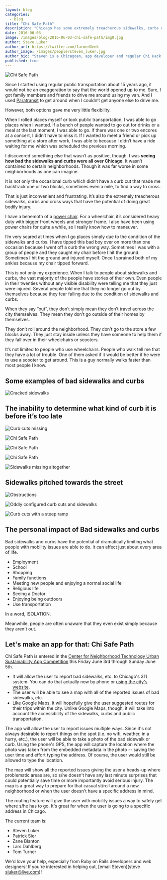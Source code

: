 ```yaml
---
layout: blog
categories: 
  - blog
title: "Chi Safe Path"
description: "Chicago has some extremely treacherous sidewalks, curbs and cross ways that have the potential of doing great bodily injury to those with disabilities. To help with this problem, Steven Luker submitted an app to the Center for Neighborhood Technology Urban Sustainability App Competition this weekend to allow users to report, see, and route around bad sidewalks."
date: 2016-06-03
image: /images/blog/2016-06-03-chi-safe-path/img0.jpg
author: Steve Luker
author_url: https://twitter.com/1armedGeek
author_image: /images/people/steven_luker.jpg
author_bio: "Steven is a Chicagoan, app developer and regular Chi Hack Night attendee. He has a behemoth of a power chair."
published: true
---
```


<p class="text-center">
    <img src="/images/blog/2016-06-03-chi-safe-path/img0.jpg" alt="Chi Safe Path" class="img-thumbnail"/><br />
</p>

Since I started using regular public transportation about 15 years ago, it
would not be an exaggeration to say that the world opened up to me. Sure,
I got family members and friends to drive me around using my van. And I
used [Paratransit](http://www.pacebus.com/sub/paratransit/) to get around when I couldn’t get anyone else to drive me.

However, both options gave me very little flexibility.

When I rolled places myself or took public transportation, I was able to go
places when I wanted.  If a bunch of people wanted to go out for drinks or a
meal at the last moment, I was able to go.  If there was one or two encores
at a concert, I didn’t have to miss it.  If I wanted to meet a friend or pick up something at a store after work, I was able to because I didn’t have a ride waiting for me which was scheduled the previous morning.

I discovered something else that wasn’t as positive, though. I was **seeing
how bad the sidewalks and curbs were all over Chicago**. It wasn’t contained
to certain neighborhoods. Though it was far worse in some neighborhoods
as one can imagine.

It is not only the occasional curb which didn’t have a curb cut that made me
backtrack one or two blocks, sometimes even a mile, to find a way to cross.

That is just inconvenient and frustrating. It’s also the extremely treacherous sidewalks, curbs and cross ways that have the potential of doing great bodily injury.

I have a behemoth of a [power chair](https://en.wikipedia.org/wiki/Motorized_wheelchair). For a wheelchair, it’s considered heavy
duty with bigger front wheels and stronger frame. I also have been using
power chairs for quite a while, so I really know how to maneuver. 

I’m very scared at times when I go places simply due to the condition of the
sidewalks and curbs.  I have tipped this bad boy over on more than one
occasion because I went off a curb the wrong way. Sometimes I was with a
group of people and they caught my chair before I hit the ground.
Sometimes I hit the ground and injured myself.  Once I sprained both of my
ankles because my chair tipped forward.

This is not only my experience.  When I talk to people about sidewalks and
curbs, the vast majority of the people have stories of their own. Even
people in their twenties without any visible disability were telling me that
they just were injured. Several people told me that they no longer go out
by themselves because they fear falling due to the condition of sidewalks
and curbs. 

When they say “out”, they don’t simply mean they don’t travel
across the city themselves.  They mean they don’t go outside of their
homes by themselves. 

They don’t roll around the neighborhood.  They
don’t go to the store a few blocks away.  They just stay inside unless they
have someone to help them if they fall over in their wheelchairs or
scooters. 

It’s not limited to people who use wheelchairs.  People who walk
tell me that they have a lot of trouble.  One of them asked if it would be
better if he were to use a scooter to get around.  This is a guy normally
walks faster than most people I know.

## Some examples of bad sidewalks and curbs

<p class="text-center">
    <img src="/images/blog/2016-06-03-chi-safe-path/img1.jpg" alt="Cracked sidewalks" class="img-thumbnail"/><br />
</p>

## The inability to determine what kind of curb it is before it’s too late

<p class="text-center">
    <img src="/images/blog/2016-06-03-chi-safe-path/img2.jpg" alt="Curb cuts missing" class="img-thumbnail"/><br />
</p>

<p class="text-center">
    <img src="/images/blog/2016-06-03-chi-safe-path/img3.jpg" alt="Chi Safe Path" class="img-thumbnail"/><br />
</p>

<p class="text-center">
    <img src="/images/blog/2016-06-03-chi-safe-path/img4.jpg" alt="Chi Safe Path" class="img-thumbnail"/><br />
</p>

<p class="text-center">
    <img src="/images/blog/2016-06-03-chi-safe-path/img5.jpg" alt="Chi Safe Path" class="img-thumbnail"/><br />
</p>

<p class="text-center">
    <img src="/images/blog/2016-06-03-chi-safe-path/img6.jpg" alt="Sidewalks missing altogether" class="img-thumbnail"/><br />
</p>

## Sidewalks pitched towards the street

<p class="text-center">
    <img src="/images/blog/2016-06-03-chi-safe-path/img7.jpg" alt="Obstructions" class="img-thumbnail"/><br />
</p>

<p class="text-center">
    <img src="/images/blog/2016-06-03-chi-safe-path/img8.jpg" alt="Oddly configured curb cuts and sidewalks" class="img-thumbnail"/><br />
</p>

<p class="text-center">
    <img src="/images/blog/2016-06-03-chi-safe-path/img9.jpg" alt="Curb cuts with a steep ramp" class="img-thumbnail"/><br />
</p>

## The personal impact of Bad sidewalks and curbs

Bad sidewalks and curbs have the potential of dramatically limiting what
people with mobility issues are able to do. It can affect just about every
area of life.

 * Employment
 * School
 * Shopping
 * Family functions
 * Meeting new people and enjoying a normal social life
 * Religious life
 * Seeing a Doctor
 * Enjoying being outdoors
 * Use transportation

In a word, ISOLATION.

Meanwhile, people are often unaware that they even exist simply because
they aren't out.

## Let's make an app for that: Chi Safe Path

Chi Safe Path is entered in the [Center for Neighborhood Technology Urban Sustainability App Competition](http://www.cnt.org/urban-apps) this Friday June 3rd through Sunday June 5th.

* It will allow the user to report bad sidewalks, etc. to Chicago's 311 system. You can do that actually now by phone or [using the city's website](http://www.cityofchicago.org/city/en/depts/311.html).
* The user will be able to see a map with all of the reported issues of bad sidewalks,  etc.
* Like Google Maps, it will hopefully give the user suggested routes for their trips within the city. Unlike Google Maps, though, it will take into account the accessibility of the sidewalks, curbs and public transportation.

The app will allow the user to report issues multiple ways.  Since it's not
always desirable to report things on the spot (i.e. no wifi, weather, in a
hurry, etc.), the user will be able to take a photo of the bad sidewalk or
curb. Using the phone's GPS, the app will capture the location where the
photo was taken from the embedded metadata in the photo -- saving the
user time and effort typing the address.  Of course, the user would still be
allowed to type the location.

The map will show all the reported issues giving the user a heads-up where
problematic areas are, so s/he doesn't have any last minute surprises that
could potentially save time or more importantly avoid serious injury. The
map is a great way to prepare for that casual st/roll around a new
neighborhood or when the user doesn't have a specific address in mind.

The routing feature will give the user with mobility issues a way to safely
get where s/he has to go.  It's great for when the user is going to a specific address in Chicago.

The current team is:

* Steven Luker
* Patrick Sier
* Zane Blanton
* Lars Dahlberg
* Tom Turner

We'd love your help, especially from Ruby on Rails developers and web designers! If you're interested in helping out, [email Steven](steve sluker@live.com)!